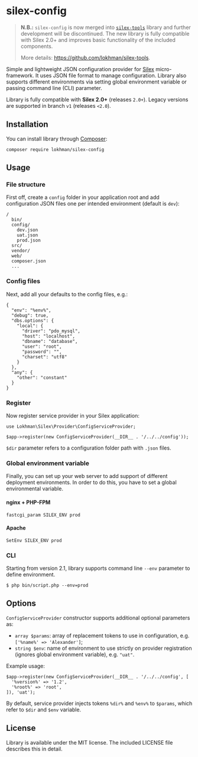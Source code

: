 # silex-config

> **N.B.:** `silex-config` is now merged into [`silex-tools`](https://github.com/lokhman/silex-tools) library and further development will be discontinued. The new library is fully compatible with Silex 2.0+ and improves basic functionality of the included components.
>
> More details: https://github.com/lokhman/silex-tools.

Simple and lightweight JSON configuration provider for [Silex](http://silex.sensiolabs.org/)
micro-framework. It uses JSON file format to manage configuration. Library also supports
different environments via setting global environment variable or passing command line (CLI)
parameter.

Library is fully compatible with **Silex 2.0+** (releases `2.0+`). Legacy versions are
supported in branch `v1` (releases `<2.0`).

## Installation
You can install library through [Composer](http://getcomposer.org):

    composer require lokhman/silex-config

## Usage
### File structure
First off, create a `config` folder in your application root and add configuration JSON files
one per intended environment (default is `dev`):

    /
      bin/
      config/
        dev.json
        uat.json
        prod.json
      src/
      vendor/
      web/
      composer.json
      ...

### Config files
Next, add all your defaults to the config files, e.g.:

    {
      "env": "%env%",
      "debug": true,
      "dbs.options": {
        "local": {
          "driver": "pdo_mysql",
          "host": "localhost",
          "dbname": "database",
          "user": "root",
          "password": "",
          "charset": "utf8"
        }
      },
      "any": {
        "other": "constant"
      }
    }

### Register
Now register service provider in your Silex application:

    use Lokhman\Silex\Provider\ConfigServiceProvider;

    $app->register(new ConfigServiceProvider(__DIR__ . '/../../config'));

`$dir` parameter refers to a configuration folder path with `.json` files.

### Global environment variable
Finally, you can set up your web server to add support of different deployment environments.
In order to do this, you have to set a global environmental variable.

#### nginx + PHP-FPM

    fastcgi_param SILEX_ENV prod

#### Apache

    SetEnv SILEX_ENV prod

### CLI

Starting from version 2.1, library supports command line `--env` parameter to define environment.

    $ php bin/script.php --env=prod

## Options

`ConfigServiceProvider` constructor supports additional optional parameters as:

- `array $params`: array of replacement tokens to use in configuration, e.g. `['%name%' => 'Alexander']`;
- `string $env`: name of environment to use strictly on provider registration (ignores global environment variable), e.g. `"uat"`.

Example usage:

    $app->register(new ConfigServiceProvider(__DIR__ . '/../../config', [
      '%version%' => '1.2',
      '%root%' => 'root',
    ]), 'uat');

By default, service provider injects tokens `%dir%` and `%env%` to `$params`, which refer to `$dir` and `$env` variable.

## License
Library is available under the MIT license. The included LICENSE file describes this in detail.
